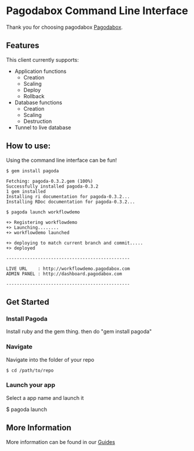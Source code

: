 # Pagodabox Command Line Interface

Thank you for choosing pagodabox [Pagodabox](http://www.pagodabox.com).

## Features

This client currently supports:

* Application functions
  * Creation
  * Scaling
  * Deploy
  * Rollback
* Database functions
  * Creation
  * Scaling
  * Destruction
* Tunnel to live database

## How to use:

Using the command line interface can be fun!

    $ gem install pagoda

    Fetching: pagoda-0.3.2.gem (100%)
    Successfully installed pagoda-0.3.2
    1 gem installed
    Installing ri documentation for pagoda-0.3.2...
    Installing RDoc documentation for pagoda-0.3.2...

    $ pagoda launch workflowdemo
   
    +> Registering workflowdemo
    +> Launching........  
    +> workflowdemo launched
   
    +> deploying to match current branch and commit.....  
    +> deployed
   
    -----------------------------------------------
   
    LIVE URL    : http://workflowdemo.pagodabox.com
    ADMIN PANEL : http://dashboard.pagodabox.com
   
    -----------------------------------------------


## Get Started

### Install Pagoda

Install ruby and the gem thing. then do "gem install pagoda"

### Navigate

Navigate into the folder of your repo

	$ cd /path/to/repo

### Launch your app

Select a app name and launch it

  $ pagoda launch <appname>


## More Information

More information can be found in our [Guides](http://guides.pagodabox.com/getting-started/pagoda-terminal-client)

